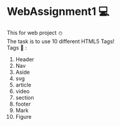 # WebAssignment1 :computer:
This for web project :snowman:  
The task is to use 10 different HTML5 Tags!  
Tags :hammer: :
1. Header  
2. Nav  
3. Aside  
4. svg  
5. article  
6. video  
7. section  
8. footer  
9. Mark  
10. Figure  
